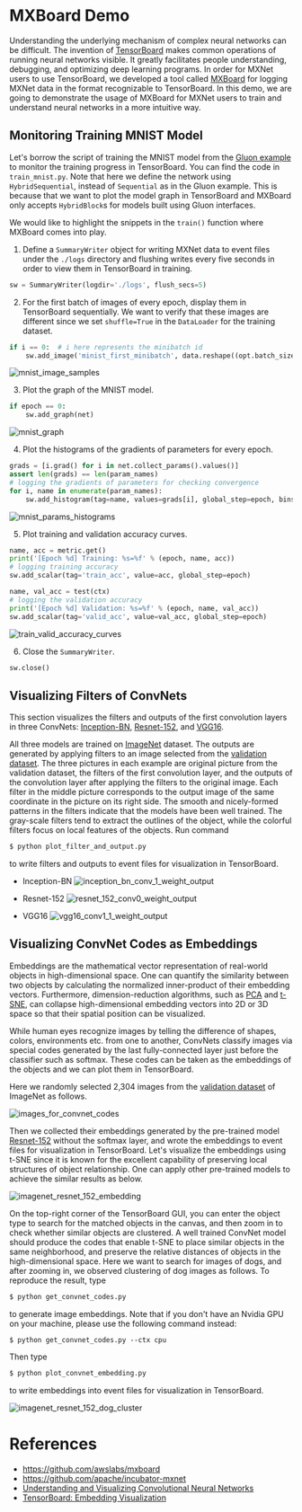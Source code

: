 # MXBoard Demo
Understanding the underlying mechanism of complex neural networks can be difficult.
The invention of
[TensorBoard](https://www.tensorflow.org/programmers_guide/summaries_and_tensorboard)
makes common operations of running neural networks visible. It greatly facilitates
people understanding, debugging, and optimizing deep learning programs.
In order for MXNet users to use TensorBoard, we developed a tool called
[MXBoard](https://github.com/awslabs/mxboard) for logging MXNet data
in the format recognizable to TensorBoard.
In this demo, we are going to demonstrate the usage of MXBoard
for MXNet users to train and understand neural networks in a more intuitive way.


## Monitoring Training MNIST Model
Let's borrow the script of training the MNIST model from the
[Gluon example](https://github.com/apache/incubator-mxnet/blob/master/example/gluon/mnist.py)
to monitor the training progress in TensorBoard. You can find the code in `train_mnist.py`.
Note that here we define the network using `HybridSequential`,
instead of `Sequential` as in the Gluon example. This is because that we want to plot
the model graph in TensorBoard and MXBoard only accepts `HybridBlock`s for models built
using Gluon interfaces.

We would like to highlight the snippets in the `train()` function where MXBoard comes into play.
1. Define a `SummaryWriter` object for writing MXNet data to event files under the `./logs`
directory and flushing writes every five seconds in order to view them in TensorBoard
in training.
```python
sw = SummaryWriter(logdir='./logs', flush_secs=5)
```

2.  For the first batch of images of every epoch, display them in TensorBoard sequentially.
We want to verify that these images are different since we set
`shuffle=True` in the `DataLoader` for the training dataset.
```python
if i == 0:  # i here represents the minibatch id
    sw.add_image('minist_first_minibatch', data.reshape((opt.batch_size, 1, 28, 28)), epoch)
```

![mnist_image_samples](https://github.com/reminisce/mxboard-demo/blob/master/pic/mnist_image_samples.png)

3. Plot the graph of the MNIST model.
```python
if epoch == 0:
    sw.add_graph(net)
```

![mnist_graph](https://github.com/reminisce/mxboard-demo/blob/master/pic/mnist_graph.png)

4. Plot the histograms of the gradients of parameters for every epoch.
```python
grads = [i.grad() for i in net.collect_params().values()]
assert len(grads) == len(param_names)
# logging the gradients of parameters for checking convergence
for i, name in enumerate(param_names):
    sw.add_histogram(tag=name, values=grads[i], global_step=epoch, bins=num_bins)
```

![mnist_params_histograms](https://github.com/reminisce/mxboard-demo/blob/master/pic/mnist_params_histograms.png)


5. Plot training and validation accuracy curves.
```python
name, acc = metric.get()
print('[Epoch %d] Training: %s=%f' % (epoch, name, acc))
# logging training accuracy
sw.add_scalar(tag='train_acc', value=acc, global_step=epoch)

name, val_acc = test(ctx)
# logging the validation accuracy
print('[Epoch %d] Validation: %s=%f' % (epoch, name, val_acc))
sw.add_scalar(tag='valid_acc', value=val_acc, global_step=epoch)
```

![train_valid_accuracy_curves](https://github.com/reminisce/mxboard-demo/blob/master/pic/train_valid_accuracy_curves.png)


6. Close the `SummaryWriter`.
```python
sw.close()
```

## Visualizing Filters of ConvNets
This section visualizes the filters and outputs of the first convolution layers in three ConvNets:
[Inception-BN](http://data.mxnet.io/models/imagenet/inception-bn/),
[Resnet-152](http://data.mxnet.io/models/imagenet/resnet/152-layers/),
and
[VGG16](http://data.mxnet.io/models/imagenet/vgg/).

All three models are trained on [ImageNet](http://image-net.org/) dataset.
The outputs are generated by applying filters to an image selected from the
[validation dataset](http://data.mxnet.io/data/val_256_q90.rec).
The three pictures in each example are original picture from the validation dataset, the filters of the first
convolution layer, and the outputs of the convolution layer after applying the filters to the original image.
Each filter in the middle picture corresponds to the output image of the same coordinate in the picture on its
right side.
The smooth and nicely-formed patterns in the filters indicate that the models have been well trained.
The gray-scale filters tend to extract the outlines of the object, while the colorful filters
focus on local features of the objects.
Run command
```bash
$ python plot_filter_and_output.py
```
to write filters and outputs to event files for visualization in TensorBoard.

- Inception-BN
![inception_bn_conv_1_weight_output](https://github.com/reminisce/mxboard-demo/blob/master/pic/inception_bn_conv_1_weight_output.png)

- Resnet-152
![resnet_152_conv0_weight_output](https://github.com/reminisce/mxboard-demo/blob/master/pic/resnet_152_conv0_weight_output.png)

- VGG16
![vgg16_conv1_1_weight_output](https://github.com/reminisce/mxboard-demo/blob/master/pic/vgg16_conv1_1_weight_output.png)


## Visualizing ConvNet Codes as Embeddings
Embeddings are the mathematical vector representation of real-world objects in high-dimensional space.
One can quantify the similarity between two objects by calculating the normalized
inner-product of their embedding vectors.
Furthermore, dimension-reduction algorithms, such as
[PCA](https://en.wikipedia.org/wiki/Principal_component_analysis) and
[t-SNE](https://lvdmaaten.github.io/tsne/), can collapse high-dimensional embedding vectors
into 2D or 3D space so that their spatial position can be visualized.

While human eyes recognize images by telling the difference of shapes, colors, environments etc. from one to another,
ConvNets classify images via special codes generated by the last fully-connected layer just before the classifier
such as softmax. These codes can be taken as the embeddings of the objects and we can plot them in TensorBoard.

Here we randomly selected 2,304 images from the [validation dataset](http://data.mxnet.io/data/val_256_q90.rec)
of ImageNet as follows.

![images_for_convnet_codes](https://github.com/reminisce/mxboard-demo/blob/master/pic/images_for_convnet_codes.png)

Then we collected their embeddings generated by the pre-trained model
[Resnet-152](http://data.mxnet.io/models/imagenet/resnet/152-layers/) without the softmax layer,
and wrote the embeddings to event files for visualization in TensorBoard.
Let's visualize the embeddings using t-SNE since it is known for the excellent capability
of preserving local structures of object relationship.
One can apply other pre-trained models to achieve the similar results as below.

![imagenet_resnet_152_embedding](https://github.com/reminisce/mxboard-demo/blob/master/pic/imagenet_resnet_152_embedding.png)

On the top-right corner of the TensorBoard GUI, you can enter the object type to search for the matched
objects in the canvas, and then zoom in to check whether similar objects are clustered. A well trained
ConvNet model should produce the codes that enable t-SNE to place similar objects in the same neighborhood,
and preserve the relative distances of objects in the high-dimensional space. Here we want to search for
images of dogs, and after zooming in, we observed clustering of dog images as follows.
To reproduce the result, type
```bash
$ python get_convnet_codes.py
```
to generate image embeddings. Note that if you don't have an Nvidia GPU on your machine,
please use the following command instead:
```base
$ python get_convnet_codes.py --ctx cpu
```
Then type
```bash
$ python plot_convnet_embedding.py
```
to write embeddings into event files for visualization in TensorBoard.

![imagenet_resnet_152_dog_cluster](https://github.com/reminisce/mxboard-demo/blob/master/pic/imagenet_resnet_152_dog_cluster.png)


# References
- https://github.com/awslabs/mxboard
- https://github.com/apache/incubator-mxnet
- [Understanding and Visualizing Convolutional Neural Networks](http://cs231n.github.io/understanding-cnn/)
- [TensorBoard: Embedding Visualization](https://www.tensorflow.org/versions/r1.1/get_started/embedding_viz)